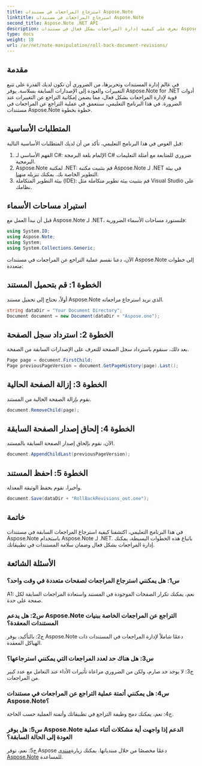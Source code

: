 ```yaml
---
title: استرجاع المراجعات في مستندات Aspose.Note
linktitle: استرجاع المراجعات في مستندات Aspose.Note
second_title: Aspose.Note .NET API
description: تعرف على كيفية إدارة المراجعات بشكل فعال في مستندات Aspose.Note باستخدام Aspose.Note لـ .NET. اتبع دليلًا خطوة بخطوة لاسترجاع المراجعات بسلاسة.
type: docs
weight: 18
url: /ar/net/note-manipulation/roll-back-document-revisions/
---
```

## مقدمة

في عالم إدارة المستندات وتحريرها، من الضروري أن تكون لديك القدرة على تتبع التغييرات والعودة إلى الإصدارات السابقة بسلاسة. يوفر Aspose.Note for .NET أدوات قوية لإدارة المراجعات بشكل فعال، مما يضمن إمكانية التراجع عن التغييرات عند الضرورة. في هذا البرنامج التعليمي، سنتعمق في عملية التراجع عن المراجعات في مستندات Aspose.Note خطوة بخطوة.

## المتطلبات الأساسية

قبل الغوص في هذا البرنامج التعليمي، تأكد من أن لديك المتطلبات الأساسية التالية:

1. الفهم الأساسي لـ C#: الإلمام بلغة البرمجة C# ضروري للمتابعة مع أمثلة التعليمات البرمجية.
2.  Aspose.Note لمكتبة .NET: قم بتثبيت مكتبة Aspose.Note لـ .NET في بيئة التطوير الخاصة بك. يمكنك تنزيله من[هنا](https://releases.aspose.com/note/net/).
3. بيئة التطوير المتكاملة (IDE): قم بتثبيت بيئة تطوير متكاملة مثل Visual Studio على نظامك.

## استيراد مساحات الأسماء

قبل أن نبدأ العمل مع Aspose.Note لـ .NET، فلنستورد مساحات الأسماء الضرورية:

```csharp
using System.IO;
using Aspose.Note;
using System;
using System.Collections.Generic;
```

الآن، دعنا نقسم عملية التراجع عن المراجعات في مستندات Aspose.Note إلى خطوات متعددة:

## الخطوة 1: قم بتحميل المستند

أولاً، نحتاج إلى تحميل مستند Aspose.Note الذي نريد استرجاع مراجعاته.

```csharp
string dataDir = "Your Document Directory";
Document document = new Document(dataDir + "Aspose.one");
```

## الخطوة 2: استرداد سجل الصفحة

بعد ذلك، سنقوم باسترداد سجل الصفحة للتعرف على الإصدارات السابقة من الصفحة.

```csharp
Page page = document.FirstChild;
Page previousPageVersion = document.GetPageHistory(page).Last();
```

## الخطوة 3: إزالة الصفحة الحالية

نقوم بإزالة الصفحة الحالية من المستند.

```csharp
document.RemoveChild(page);
```

## الخطوة 4: إلحاق إصدار الصفحة السابقة

الآن، نقوم بإلحاق إصدار الصفحة السابقة بالمستند.

```csharp
document.AppendChildLast(previousPageVersion);
```

## الخطوة 5: احفظ المستند

وأخيرا، نقوم بحفظ الوثيقة المعدلة.

```csharp
document.Save(dataDir + "RollBackRevisions_out.one");
```

## خاتمة

في هذا البرنامج التعليمي، اكتشفنا كيفية استرجاع المراجعات السابقة في مستندات Aspose.Note باستخدام Aspose.Note لـ .NET. باتباع هذه الخطوات البسيطة، يمكنك إدارة المراجعات بشكل فعال وضمان سلامة المستندات في تطبيقاتك.

## الأسئلة الشائعة

### س1: هل يمكنني استرجاع المراجعات لصفحات متعددة في وقت واحد؟

A1: نعم، يمكنك تكرار الصفحات الموجودة في المستند واستعادة المراجعات السابقة لكل صفحة على حدة.

### س2: هل يدعم Aspose.Note التراجع عن المراجعات الخاصة ببنيات المستندات المعقدة؟

ج2: بالتأكيد، يوفر Aspose.Note دعمًا شاملاً لإدارة المراجعات في المستندات ذات الهياكل المعقدة.

### س3: هل هناك حد لعدد المراجعات التي يمكنني استرجاعها؟

ج3: لا يوجد حد صارم، ولكن من الضروري مراعاة تأثيرات الأداء عند التعامل مع عدد كبير من المراجعات.

### س4: هل يمكنني أتمتة عملية التراجع عن المراجعات في مستندات Aspose.Note؟

ج4: نعم، يمكنك دمج وظيفة التراجع في تطبيقاتك وأتمتة العملية حسب الحاجة.

### س5: هل يوفر Aspose.Note الدعم إذا واجهت أية مشكلات أثناء عملية العودة إلى الحالة السابقة؟

 ج5: نعم، توفر Aspose دعمًا مخصصًا من خلال منتدياتها. يمكنك زيارة[منتدى Aspose.Note](https://forum.aspose.com/c/note/28) للمساعدة.